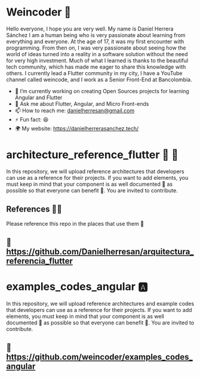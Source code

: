 # Weincoder 🚀

Hello everyone, I hope you are very well. My name is Daniel Herrera Sánchez
I am a human being who is very passionate about learning from everything and everyone. At the age of 17, it was my first encounter with programming. From then on, I was very passionate about seeing how the world of ideas turned into a reality in a software solution without the need for very high investment. Much of what I learned is thanks to the beautiful tech community, which has made me eager to share this knowledge with others. I currently lead a Flutter community in my city, I have a YouTube channel called weincode, and I work as a Senior Front-End at Bancolombia.




- 🔭 I’m currently working on creating Open Sources projects for learning Angular and Flutter 
- 💬 Ask me about Flutter, Angular, and Micro Front-ends
- 📫 How to reach me: danielherresan@gmail.com
- ⚡ Fun fact: 😆
- 🌍 My website: https://danielherrerasanchez.tech/


# architecture_reference_flutter 💙 🚀
In this repository, we will upload reference architectures that developers can use as a reference for their projects. If you want to add elements, you must keep in mind that your component is as well documented 📗 as possible so that everyone can benefit 🧪. You are invited to contribute.

## References 🕵🏼
Please reference this repo in the places that use them 👾

## 🔗 https://github.com/Danielherresan/arquitectura_referencia_flutter


# examples_codes_angular 🅰️
In this repository, we will upload reference architectures and example codes that developers can use as a reference for their projects. If you want to add elements, you must keep in mind that your component is as well documented 📗 as possible so that everyone can benefit 🧪. You are invited to contribute.

##  🔗 https://github.com/weincoder/examples_codes_angular
